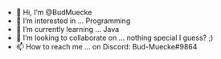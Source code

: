 - 👋 Hi, I’m @BudMuecke
- 👀 I’m interested in ... Programming 
- 🌱 I’m currently learning ... Java
- 💞️ I’m looking to collaborate on ... nothing special I guess? ;)
- 📫 How to reach me ... on Discord: Bud-Muecke#9864

<!---
BudMuecke/BudMuecke is a ✨ special ✨ repository because its `README.md` (this file) appears on your GitHub profile.
You can click the Preview link to take a look at your changes.
--->
